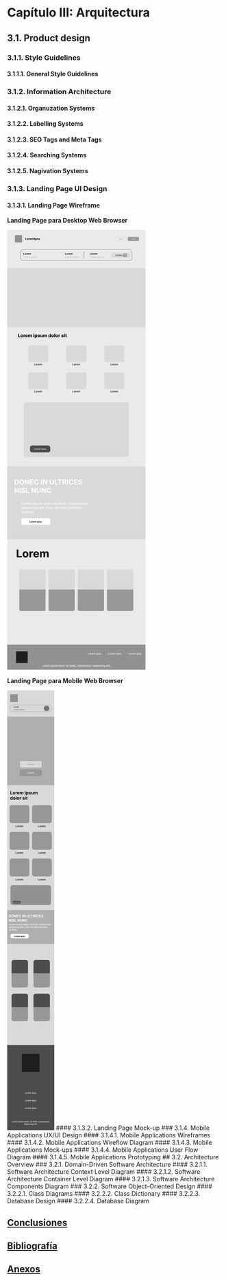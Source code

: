 # Capítulo III: Arquitectura
## 3.1. Product design
### 3.1.1. Style Guidelines
#### 3.1.1.1. General Style Guidelines
### 3.1.2. Information Architecture
#### 3.1.2.1. Organuzation Systems
#### 3.1.2.2. Labelling Systems
#### 3.1.2.3. SEO Tags and Meta Tags
#### 3.1.2.4. Searching Systems
#### 3.1.2.5. Nagivation Systems
### 3.1.3. Landing Page UI Design

#### 3.1.3.1. Landing Page Wireframe
**Landing Page para Desktop Web Browser**

<img src= "assets/wireframes/Landing Page Wireframe (Web desktop).png" alt= "Landing Page">

**Landing Page para Mobile Web Browser**

<img src="assets/wireframes/Landing Page Wireframe (Mobile Web Browser).png">
#### 3.1.3.2. Landing Page Mock-up
### 3.1.4. Mobile Applications UX/UI Design
#### 3.1.4.1. Mobile Applications Wireframes
#### 3.1.4.2. Mobile Applications Wireflow Diagram
#### 3.1.4.3. Mobile Applications Mock-ups
#### 3.1.4.4. Mobile Applications User Flow Diagram
#### 3.1.4.5. Mobile Applications Prototyping
## 3.2. Architecture Overview
### 3.2.1. Domain-Driven Software Architecture
#### 3.2.1.1. Software Architecture Context Level Diagram
#### 3.2.1.2. Software Architecture Container Level Diagram
#### 3.2.1.3. Software Architecture Components Diagram
### 3.2.2. Software Object-Oriented Design
#### 3.2.2.1. Class Diagrams
#### 3.2.2.2. Class Dictionary
#### 3.2.2.3. Database Design
#### 3.2.2.4. Database Diagram

## [Conclusiones](#conclusiones)
## [Bibliografía](#bibliografía)
## [Anexos](#anexos)


